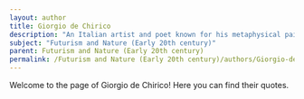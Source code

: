 ```yaml
---
layout: author
title: Giorgio de Chirico
description: "An Italian artist and poet known for his metaphysical paintings, de Chirico's poetry delves into themes of nature through a surreal lens. Merging natural elements with Futurist themes, he explores the relationship between reality and time in a transformative natural landscape."
subject: "Futurism and Nature (Early 20th century)"
parent: Futurism and Nature (Early 20th century)
permalink: /Futurism and Nature (Early 20th century)/authors/Giorgio-de-Chirico/
---
```


Welcome to the page of Giorgio de Chirico! Here you can find their quotes.
